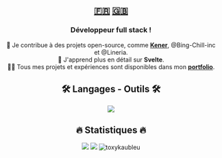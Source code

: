 <h2 align=center><a href="https://github.com/ToxykAuBleu/ToxykAuBleu/blob/main/README.fr-FR.md">🇫🇷</a> <a href="https://github.com/ToxykAuBleu/ToxykAuBleu/blob/main/README.md">🇬🇧</a></h2>

<h3 align=center>Développeur full stack !</h3>
<p align=center>  
🔭 Je contribue à des projets open-source, comme <a href="https://github.com/rajnandan1/kener"><b>Kener</b></a>, @Bing-Chill-inc et @Lineria.<br/>
🌱 J'apprend plus en détail sur <b>Svelte</b>.<br/>
👨‍💻 Tous mes projets et expériences sont disponibles dans mon <a href="https://portfolio.toxykaubleu.fr"><b>portfolio</b></a>.<br/>
</p>

<h2 align=center>🛠️ Langages - Outils 🛠️</h2>
<p align=center>
   <a href="https://skillicons.dev">
      <img src="https://skillicons.dev/icons?i=java,mysql,mongodb,php,bash,cpp,cs,bun,nodejs,js,html,css,scss,bootstrap,tailwind,svelte,typescript,angular,nestjs,laravel,express,discordjs,git,github,linux,arch,qt,unity,threejs,visualstudio,vscode,powershell,docker,kubernetes,discord,notion&perline=15" />
   </a>
</p>

<h2 align=center>🔥 Statistiques 🔥</h2>
<p align=center>
   <img src="https://streak-stats.demolab.com/?user=ToxykAuBleu&theme=transparent&locale=fr" />
   <img src="https://github-readme-stats.vercel.app/api?username=ToxykAuBleu&theme=transparent&show_icons=true&cache_seconds=86400&locale=fr" />
   <img src="https://komarev.com/ghpvc/?username=toxykaubleu&label=Vues&color=0e75b6&style=flat-square" alt="toxykaubleu" />
</p>
